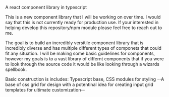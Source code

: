 A react component library in typescript

This is a new component library that I will be working on over time. I would say that this is not currently ready for production use. If your interested in helping develop this repository/npm module please feel free to reach out to me.

The goal is to build an incredibly versitile component library that is incredibly diverse and has multiple different types of componets that could fit any situation. I will be making some basic guidelines for components, however my goals is to a vast library of differnt components that if you were to look through the source code it would be like looking through a wizards spellbook. 

Basic construction is includes:
Typescript base,
CSS modules for styling
--A base of css grid for design with a potentinal idea for creating input grid templates for ultimate customization--




